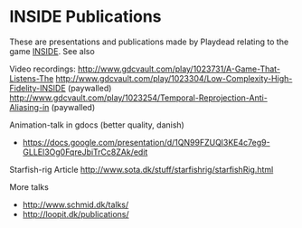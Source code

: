 # INSIDE Publications
These are presentations and publications made by Playdead relating to the game <a href="http://playdead.com/inside/">INSIDE</a>.
See also

Video recordings:
http://www.gdcvault.com/play/1023731/A-Game-That-Listens-The
http://www.gdcvault.com/play/1023304/Low-Complexity-High-Fidelity-INSIDE (paywalled)
http://www.gdcvault.com/play/1023254/Temporal-Reprojection-Anti-Aliasing-in (paywalled)

Animation-talk in gdocs (better quality, danish)
- https://docs.google.com/presentation/d/1QN99FZUQl3KE4c7eg9-GLLEl3Og0FqreJbiTrCc8ZAk/edit

Starfish-rig Article
http://www.sota.dk/stuff/starfishrig/starfishRig.html

More talks
- http://www.schmid.dk/talks/
- http://loopit.dk/publications/
